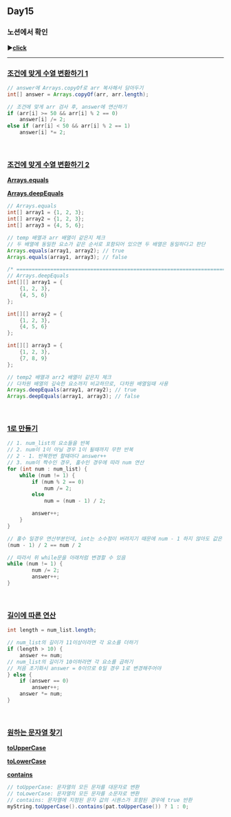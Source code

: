 ## Day15
### 노션에서 확인
▶️[**click**](https://gipark181.notion.site/Day15-2024-08-01-dbe25fcb17c3429393a66cca8952a15e?pvs=4)
<br/>
<hr/>

### [**조건에 맞게 수열 변환하기 1**](https://school.programmers.co.kr/learn/courses/30/lessons/181882)

```java
// answer에 Arrays.copyOf로 arr 복사해서 담아두기
int[] answer = Arrays.copyOf(arr, arr.length);

// 조건에 맞게 arr 검사 후, answer에 연산하기
if (arr[i] >= 50 && arr[i] % 2 == 0)
    answer[i] /= 2;
else if (arr[i] < 50 && arr[i] % 2 == 1)
    answer[i] *= 2;
```
<br/>

### [**조건에 맞게 수열 변환하기 2**](https://school.programmers.co.kr/learn/courses/30/lessons/181881)

[**Arrays.equals**](https://docs.oracle.com/javase/8/docs/api/java/util/Arrays.html#equals-int:A-int:A-)

[**Arrays.deepEquals**](https://docs.oracle.com/javase/8/docs/api/java/util/Arrays.html#deepEquals-java.lang.Object:A-java.lang.Object:A-)

```java
// Arrays.equals
int[] array1 = {1, 2, 3};
int[] array2 = {1, 2, 3};
int[] array3 = {4, 5, 6};

// temp 배열과 arr 배열이 같은지 체크
// 두 배열에 동일한 요소가 같은 순서로 포함되어 있으면 두 배열은 동일하다고 판단
Arrays.equals(array1, array2); // true
Arrays.equals(array1, array3); // false

/* ==================================================================== */
// Arrays.deepEquals
int[][] array1 = {
    {1, 2, 3},
    {4, 5, 6}
};

int[][] array2 = {
    {1, 2, 3},
    {4, 5, 6}
};

int[][] array3 = {
    {1, 2, 3},
    {7, 8, 9}
};

// temp2 배열과 arr2 배열이 같은지 체크
// 다차원 배열의 깊숙한 요소까지 비교하므로, 다차원 배열일때 사용
Arrays.deepEquals(array1, array2); // true
Arrays.deepEquals(array1, array3); // false
```
<br/>

### [**1로 만들기**](https://school.programmers.co.kr/learn/courses/30/lessons/181880)

```java
// 1. num_list의 요소들을 반복
// 2. num이 1이 아닐 경우 1이 될때까지 무한 반복
// 2 - 1. 반복한번 할때마다 answer++
// 3. num이 짝수인 경우, 홀수인 경우에 따라 num 연산
for (int num : num_list) {
    while (num != 1) {
        if (num % 2 == 0)
            num /= 2;
        else
            num = (num - 1) / 2;

        answer++;
    }
}

// 홀수 일경우 연산부분인데, int는 소수점이 버려지기 때문에 num - 1 하지 않아도 값은 동일
(num - 1) / 2 == num / 2

// 따라서 위 while문을 아래처럼 변경할 수 있음
while (num != 1) {
		num /= 2;
		answer++;
}
```
<br/>

### [**길이에 따른 연산**](https://school.programmers.co.kr/learn/courses/30/lessons/181879)

```java
int length = num_list.length;

// num_list의 길이가 11이상이라면 각 요소를 더하기
if (length > 10) {
    answer += num;
// num_list의 길이가 10이하라면 각 요소를 곱하기
// 처음 초기화시 answer = 0이므로 0일 경우 1로 변경해주어야 
} else {
    if (answer == 0)
        answer++;
    answer *= num;
}
```
<br/>

### [**원하는 문자열 찾기**](https://school.programmers.co.kr/learn/courses/30/lessons/181878)

[**toUpperCase**](https://docs.oracle.com/javase/8/docs/api/java/lang/String.html#toUpperCase--)

[**toLowerCase**](https://docs.oracle.com/javase/8/docs/api/java/lang/String.html#toLowerCase--)

[**contains**](https://docs.oracle.com/javase/8/docs/api/java/lang/String.html#contains-java.lang.CharSequence-)

```java
// toUpperCase: 문자열의 모든 문자를 대문자로 변환
// toLowerCase: 문자열의 모든 문자를 소문자로 변환
// contains: 문자열에 지정된 문자 값의 시퀀스가 포함된 경우에 true 반환
myString.toUpperCase().contains(pat.toUpperCase()) ? 1 : 0;
```